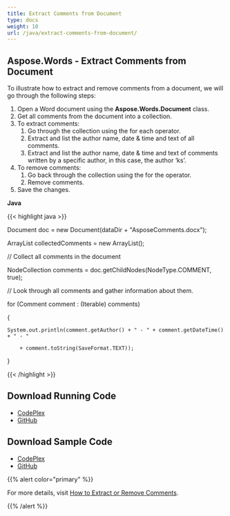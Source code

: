 ```yaml
---
title: Extract Comments from Document
type: docs
weight: 10
url: /java/extract-comments-from-document/
---
```


## **Aspose.Words - Extract Comments from Document**
To illustrate how to extract and remove comments from a document, we will go through the following steps:

1. Open a Word document using the **Aspose.Words.Document** class.
1. Get all comments from the document into a collection.
1. To extract comments:
   1. Go through the collection using the for each operator.
   1. Extract and list the author name, date & time and text of all comments.
   1. Extract and list the author name, date & time and text of comments written by a specific author, in this case, the author ‘ks’.
1. To remove comments:
   1. Go back through the collection using the for the operator.
   1. Remove comments.
1. Save the changes.

**Java**

{{< highlight java >}}

 Document doc = new Document(dataDir + "AsposeComments.docx");

ArrayList collectedComments = new ArrayList();

// Collect all comments in the document

NodeCollection comments = doc.getChildNodes(NodeType.COMMENT, true);

// Look through all comments and gather information about them.

for (Comment comment : (Iterable<Comment>) comments)

{

    System.out.println(comment.getAuthor() + " - " + comment.getDateTime() + " - "

	    + comment.toString(SaveFormat.TEXT));

}

{{< /highlight >}}
## **Download Running Code**
- [CodePlex](https://asposewordsjavaapachepoi.codeplex.com/releases/view/618321)
- [GitHub](https://github.com/aspose-words/Aspose.Words-for-Java/releases/tag/Aspose.Words_Java_for_Apache_POI_WP-v1.0.0)
## **Download Sample Code**
- [CodePlex](https://asposewordsjavaapachepoi.codeplex.com/SourceControl/latest#src/main/java/com/aspose/words/examples/asposefeatures/workingwithtext/extractcomments/AsposeExtractComments.java)
- [GitHub](https://github.com/aspose-words/Aspose.Words-for-Java/blob/master/Plugins/Aspose_Words_for_Apache_POI/src/main/java/com/aspose/words/examples/asposefeatures/workingwithtext/extractcomments/AsposeExtractComments.java)

{{% alert color="primary" %}} 

For more details, visit [How to Extract or Remove Comments](/words/java/working-with-comments/#workingwithcomments-howtoextractorremovecomments).

{{% /alert %}}

